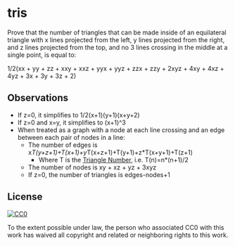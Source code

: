 # tris

Prove that the number of triangles that can be made inside of an equilateral triangle with x lines projected from the left, y lines projected from the right, and z lines projected from the top, and no 3 lines crossing in the middle at a single point, is equal to:

1/2(xx + yy + zz + xxy + xxz + yyx + yyz + zzx + zzy + 2xyz + 4xy + 4xz + 4yz + 3x + 3y + 3z + 2)

## Observations

 - If z=0, it simplifies to 1/2(x+1)(y+1)(x+y+2)
 - If z=0 and x=y, it simplifies to (x+1)^3
 - When treated as a graph with a node at each line crossing and an edge between each pair of nodes in a line:
   - The number of edges is x*T(y+z+1)+T(x+1)+y*T(x+z+1)+T(y+1)+z*T(x+y+1)+T(z+1)
     - Where T is the [Triangle Number](https://en.wikipedia.org/wiki/Triangle_number), i.e. T(n)=n*(n+1)/2
   - The number of nodes is xy + xz + yz + 3xyz
   - If z=0, the number of triangles is edges-nodes+1

## License

[![CC0](http://i.creativecommons.org/p/zero/1.0/88x31.png)](http://creativecommons.org/publicdomain/zero/1.0/)

To the extent possible under law, the person who associated CC0 with this work has waived all copyright and related or neighboring rights to this work.
